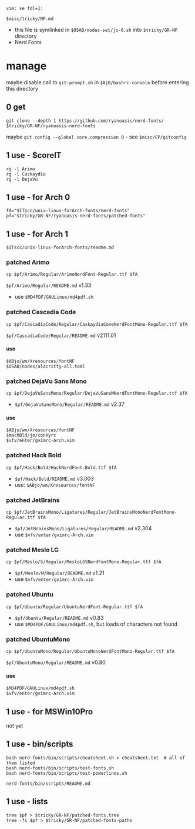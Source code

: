     vim: se fdl=1:

    $misc/tricky/NF.md

- this file is symlinked in `$OSAB/nodes-set/jo-0.sh` into `$tricky/GR-NF` directory
- Nerd Fonts

# manage
maybe disable call to `git-prompt.sh` in `$AjB/bashrc-console` before entering this directory

## 0 get
    git clone --depth 1 https://github.com/ryanoasis/nerd-fonts/ $tricky/GR-NF/ryanoasis-nerd-fonts

maybe `git config --global core.compression 0` - see `$misc/CP/gitconfig`

## 1 use - $coreIT
    rg -l Arimo
    rg -l Caskaydia
    rg -l DejaVu

## 1 use - for Arch 0
    fA="$ITscc/unix-linux-forArch-fonts/nerd-fonts"
    pf="$tricky/GR-NF/ryanoasis-nerd-fonts/patched-fonts"

## 1 use - for Arch 1
    $ITscc/unix-linux-forArch-fonts/readme.md

### patched Arimo
    cp $pf/Arimo/Regular/ArimoNerdFont-Regular.ttf $fA

`$pf/Arimo/Regular/README.md` v1.33
- use `$MD4PDF/GNULinux/md4pdf.sh`

### patched Cascadia Code
    cp $pf/CascadiaCode/Regular/CaskaydiaCoveNerdFontMono-Regular.ttf $fA

`$pf/CascadiaCode/Regular/README.md` v2111.01

#### use
    $ABjo/wm/Xresources/fontNF
    $OSAB/nodes/alacritty-all.toml

### patched DejaVu Sans Mono
    cp $pf/DejaVuSansMono/Regular/DejaVuSansMNerdFontMono-Regular.ttf $fA

- `$pf/DejaVuSansMono/Regular/README.md` v2.37

#### use
    $ABjo/wm/Xresources/fontNF
    $machBld/jo/conkyrc
    $vfv/enter/gvimrc-Arch.vim

### patched Hack Bold
    cp $pf/Hack/Bold/HackNerdFont-Bold.ttf $fA

- `$pf/Hack/Bold/README.md` v3.003
- use: `$ABjo/wm/Xresources/fontNF`

### patched JetBrains
    cp $pf/JetBrainsMono/Ligatures/Regular/JetBrainsMonoNerdFontMono-Regular.ttf $fA

- `$pf/JetBrainsMono/Ligatures/Regular/README.md` v2.304
- use `$vfv/enter/gvimrc-Arch.vim`

### patched Meslo LG
    cp $pf/Meslo/S/Regular/MesloLGSNerdFontMono-Regular.ttf $fA

- `$pf/Meslo/M/Regular/README.md` v1.21
- use `$vfv/enter/gvimrc-Arch.vim`

### patched Ubuntu
    cp $pf/Ubuntu/Regular/UbuntuNerdFont-Regular.ttf $fA

- `$pf/Ubuntu/Regular/README.md` v0.83
- use `$MD4PDF/GNULinux/md4pdf.sh`, but loads of characters not found

### patched UbuntuMono
    cp $pf/UbuntuMono/Regular/UbuntuMonoNerdFontMono-Regular.ttf $fA

`$pf/UbuntuMono/Regular/README.md` v0.80

#### use
    $MD4PDF/GNULinux/md4pdf.sh
    $vfv/enter/gvimrc-Arch.vim

## 1 use - for MSWin10Pro
not yet

## 1 use - bin/scripts
    bash nerd-fonts/bin/scripts/cheatsheet.sh > cheatsheet.txt  # all of them listed
    bash nerd-fonts/bin/scripts/test-fonts.sh
    bash nerd-fonts/bin/scripts/test-powerlines.sh

    nerd-fonts/bin/scripts/README.md

## 1 use - lists
    tree $pf > $tricky/GR-NF/patched-fonts.tree
    tree -fi $pf > $tricky/GR-NF/patched-fonts-paths

